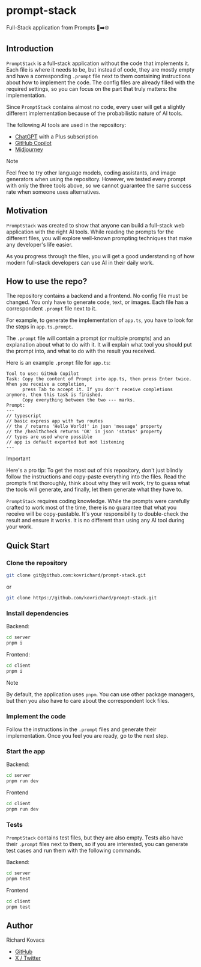 # prompt-stack

Full-Stack application from Prompts 📄➡️🌐


## Introduction

`PromptStack` is a full-stack application without the code that implements it. Each file is where it needs to be, but instead of code, they are mostly
empty and have a corresponding `.prompt` file next to them containing instructions about how to implement the code. The config files are already
filled with the required settings, so you can focus on the part that truly matters: the implementation.

Since `PromptStack` contains almost no code, every user will get a slightly different implementation because of the probabilistic nature of AI tools.

The following AI tools are used in the repository:
- [ChatGPT](https://chat.openai.com/) with a Plus subscription
- [GitHub Copilot](https://github.com/features/copilot)
- [Midjourney](https://www.midjourney.com/home)

> [!NOTE]
> Feel free to try other language models, coding assistants, and image generators when using the repository. However, we tested every prompt with only
> the three tools above, so we cannot guarantee the same success rate when someone uses alternatives.

## Motivation

`PromptStack` was created to show that anyone can build a full-stack web application with the right AI tools. While reading the prompts for the
different files, you will explore well-known prompting techniques that make any developer's life easier.

As you progress through the files, you will get a good understanding of how modern full-stack developers can use AI in their daily work.

## How to use the repo?

The repository contains a backend and a frontend. No config file must be changed. You only have to generate code, text, or images. Each file has a
correspondent `.prompt` file next to it.

For example, to generate the implementation of `app.ts`, you have to look for the steps in `app.ts.prompt`.

The `.prompt` file will contain a prompt (or multiple prompts) and an explanation about what to do with it. It will explain what tool you should put
the prompt into, and what to do with the result you received.

Here is an example `.prompt` file for `app.ts`:

```
Tool to use: GitHub Copilot
Task: Copy the content of Prompt into app.ts, then press Enter twice. When you receive a completion,
      press Tab to accept it. If you don't receive completions anymore, then this task is finished.
      Copy everything between the two --- marks.
Prompt:
---
// typescript
// basic express app with two routes
// the / returns 'Hello World!' in json 'message' property
// the /healthcheck returns 'OK' in json 'status' property
// types are used where possible
// app is default exported but not listening
---
```

> [!IMPORTANT]
> Here's a pro tip: To get the most out of this repository, don't just blindly follow the instructions and copy-paste everything into the files. Read
> the prompts first thoroughly, think about why they will work, try to guess what the tools will generate, and finally, let them generate what they
> have to.

`PromptStack` requires coding knowledge. While the prompts were carefully crafted to work most of the time, there is no guarantee that what you
receive will be copy-pastable. It's your responsibility to double-check the result and ensure it works. It is no different than using any AI tool
during your work.

## Quick Start

### Clone the repository

``` bash
git clone git@github.com:kovrichard/prompt-stack.git
```

or

``` bash
git clone https://github.com/kovrichard/prompt-stack.git
```

### Install dependencies

Backend:

``` bash
cd server
pnpm i
```

Frontend:

``` bash
cd client
pnpm i
```

> [!NOTE]
> By default, the application uses `pnpm`. You can use other package managers, but then you also have to care about the correspondent lock files.

### Implement the code

Follow the instructions in the `.prompt` files and generate their implementation. Once you feel you are ready, go to the next step.

### Start the app

Backend:

``` bash
cd server
pnpm run dev
```

Frontend

``` bash
cd client
pnpm run dev
```

### Tests

`PromptStack` contains test files, but they are also empty. Tests also have their `.prompt` files next to them, so if you are interested, you can
generate test cases and run them with the following commands.

Backend:

``` bash
cd server
pnpm test
```

Frontend

``` bash
cd client
pnpm test
```

## Author

Richard Kovacs

- [GitHub](https://github.com/kovrichard)
- [X / Twitter](https://twitter.com/rchardkovacs)
